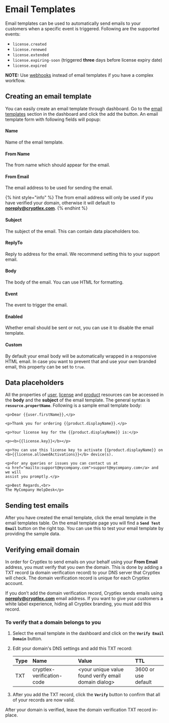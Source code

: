 # Email Templates

Email templates can be used to automatically send emails to your customers when a specific event is triggered. Following are the supported events:

* `license.created`
* `license.renewed`
* `license.extended`
* `license.expiring-soon` \(triggered **three** days before license expiry date\)
* `license.expired`

**NOTE:** Use [webhooks](webhooks.md) instead of email templates if you have a complex workflow.

## Creating an email template

You can easily create an email template through dashboard. Go to the [email templates](https://app.cryptlex.com/email-templates) section in the dashboard and click the add the button. An email template form with following fields will popup: 

#### **Name**

Name of the email template.

#### **From Name**

The from name which should appear for the email.

#### **From Email**

The email address to be used for sending the email.

{% hint style="info" %}
The from email address will only be used if you have verified your domain, otherwise it will default to **noreply@cryptlex.com**.
{% endhint %}

#### Subject

The subject of the email. This can contain data placeholders too.

#### **ReplyTo**

Reply to address for the email. We recommend setting this to your support email.

#### **Body**

The body of the email. You can use HTML for formatting.

#### **Event**

The event to trigger the email.

#### **Enabled**

Whether email should be sent or not, you can use it to disable the email template.

#### **Custom**

By default your email body will be automatically wrapped in a responsive HTML email. In case you want to prevent that and use your own branded email, this property can be set to `true`.

## Data placeholders

All the properties of [user](https://api.cryptlex.com/v3/docs#operation/get/v3/users/{id}), [license](https://api.cryptlex.com/v3/docs#operation/get/v3/licenses/{id}) and [product](https://api.cryptlex.com/v3/docs#operation/get/v3/products/{id}) resources can be accessed in the **body** and the **subject** of the email template. The general syntax is **`resource.propertName`**. Following is a sample email template body:

```markup
<p>Dear {{user.firstName}},</p>

<p>Thank you for ordering {{product.displayName}}.</p>

<p>Your license key for the {{product.displayName}} is:</p> 

<p><b>{{license.key}}</b></p>

<p>You can use this license key to activate {{product.displayName}} on 
<b>{{license.allowedActivations}}</b> device(s).

<p>For any queries or issues you can contact us at 
<a href="mailto:support@mycompany.com">support@mycompany.com</a> and we will 
assist you promptly.</p>

<p>Best Regards,<br>
The MyCompany HelpDesk</p>
```

## Sending test emails

After you have created the email template, click the email template in the email templates table. On the email template page you will find a **`Send Test Email`** button on the right top. You can use this to test your email template by providing the sample data.

## Verifying email domain

In order for Cryptlex to send emails on your behalf using your **From Email** address, you must verify that you own the domain. This is done by adding a TXT record \(a domain verification record\) to your DNS server that Cryptlex will check. The domain verification record is unique for each Cryptlex account.

If you don’t add the domain verification record, Cryptlex sends emails using **noreply@cryptlex.com** email address. If you want to give your customers a white label experience, hiding all Cryptlex branding, you must add this record.

### **To verify that a domain belongs to you**

1. Select the email template in the dashboard and click on the **`Verify Email Domain`** button.
2. Edit your domain's DNS settings and add this TXT record:

   | Type | Name | Value | TTL |
   | :--- | :--- | :--- | :--- |
   | TXT | cryptlex-verification-code | &lt;your unique value found verify email domain dialog&gt; | 3600 or use default |

3. After you add the TXT record, click the **`Verify`** button to confirm that all of your records are now valid.

After your domain is verified, leave the domain verification TXT record in-place.

